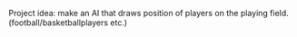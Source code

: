 Project idea: 
make an AI that draws position of players on the playing field. (football/basketballplayers etc.)
